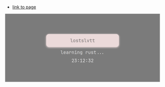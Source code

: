  - [link to page](http://lostslvtt.ru)
   
![image](https://github.com/lostsdev/bio-page/blob/main/image2.png?raw=true)
